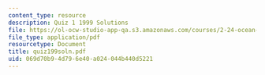 ```yaml
---
content_type: resource
description: Quiz 1 1999 Solutions
file: https://ol-ocw-studio-app-qa.s3.amazonaws.com/courses/2-24-ocean-wave-interaction-with-ships-and-offshore-energy-systems-13-022-spring-2002/069d70b94d796e40a024044b440d5221_quiz199soln.pdf
file_type: application/pdf
resourcetype: Document
title: quiz199soln.pdf
uid: 069d70b9-4d79-6e40-a024-044b440d5221
---
```

